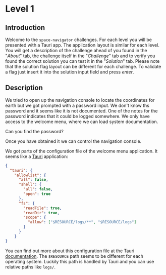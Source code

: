 # Level 1

## Introduction

Welcome to the `space-navigator` challenges. For each level you will be presented with a Tauri app.
The application layout is similar for each level. You will get a description of the challenge ahead of you found in the "*About*" tab, the challenge itself in the "*Challenge*" tab and to verify you found the correct solution you can test
it in the "*Solution*" tab. Please note that the solution flag layout can be different for each challenge. To validate a flag just insert it into the solution input field and press *enter*.

## Description

We tried to open up the navigation console to locate the coordinates for earth but
we got prompted with a password input. We don't know ths password and it seems
like it is not documented.
One of the notes for the password indicates that it could be logged somewhere.
We only have access to the welcome menu, where we can load system documentation.

Can you find the password?

Once you have obtained it we can control the navigation console.

We got parts of the configuration file of the welcome menu application.
It seems like a [Tauri](https://tauri.app/) application:

```json
{
  "tauri": {
    "allowlist": {
      "all": false,
      "shell": {
        "all": false,
        "open": true
      },
      "fs": {
        "readFile": true,
        "readDir": true,
        "scope": {
          "allow": ["$RESOURCE/logs/**", "$RESOURCE/logs"]
        }
      }
    }
}
```

You can find out more about this configuration file at the Tauri [documentation](https://tauri.app/v1/api/config/).
The `$RESOURCE` path seems to be different for each operating system.
Luckily this path is handled by Tauri and you can use relative paths like `logs/`.
